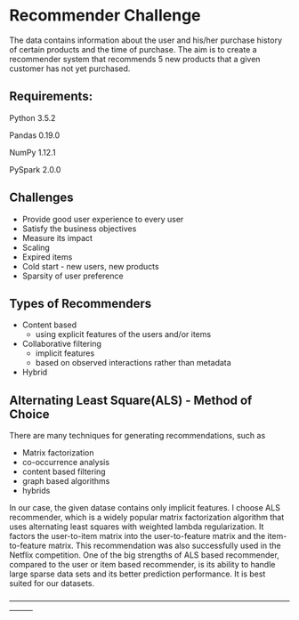 # Recommender Challenge



The data contains information about the user and his/her purchase history of certain products and the time of purchase. The aim is to create a recommender system that recommends 5 new products that a given customer has not yet purchased. 



## Requirements:



Python 3.5.2 

Pandas 0.19.0

NumPy 1.12.1

PySpark 2.0.0


## Challenges



- Provide good user experience to every user
- Satisfy the business objectives
- Measure its impact
- Scaling
- Expired items
- Cold start - new users, new products
- Sparsity of user preference

## Types of Recommenders



- Content based
    - using explicit features of the users and/or items
- Collaborative filtering
    - implicit features
    - based on observed interactions rather than metadata
- Hybrid

## Alternating Least Square(ALS) - Method of Choice



There are many techniques for generating recommendations, such as
- Matrix factorization
- co-occurrence analysis
- content based filtering
- graph based algorithms
- hybrids

In our case, the given datase contains only implicit features. I choose ALS recommender, which is a widely popular matrix factorization algorithm that uses alternating least squares with weighted lambda regularization. It factors the user-to-item matrix into the user-to-feature matrix and the item-to-feature matrix. This recommendation was also successfully used in the Netflix competition.
One of the big strengths of ALS based recommender, compared to the user or item based recommender, is its ability to handle large sparse data sets and its better prediction performance. It is best suited for our datasets.

———————————————————————————————————————

